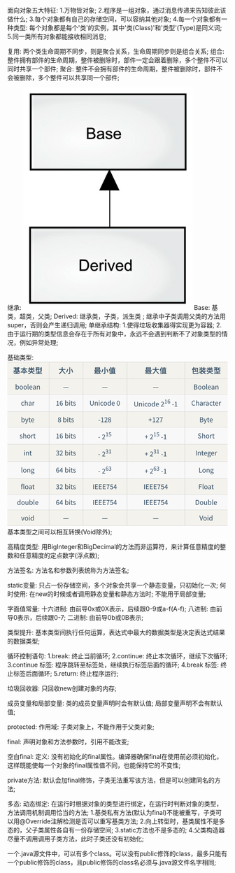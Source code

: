 面向对象五大特征:
    1.万物皆对象;
    2.程序是一组对象，通过消息传递来告知彼此该做什么;
    3.每个对象都有自己的存储空间，可以容纳其他对象;
    4.每一个对象都有一种类型: 每个对象都是每个'类'的实例，其中'类(Class)'和'类型'(Type)是同义词;
    5.同一类所有对象都能接收相同消息;

复用:
    两个类生命周期不同步，则是聚合关系，生命周期同步则是组合关系;
    组合:
        整件拥有部件的生命周期，整件被删除时，部件一定会跟着删除，多个整件不可以同时共享一个部件;
    聚合:
        整件不会拥有部件的生命周期，整件被删除时，部件不会被删除，多个整件可以共享同一个部件;

继承:
    ![img.png](img.png)
    Base: 基类，超类，父类;
    Derived: 继承类，子类，派生类 ;
    继承中子类调用父类的方法用super，否则会产生递归调用;
    单继承结构: 
        1.使得垃圾收集器得实现更为容器;
        2.由于运行期的类型信息会存在于所有对象中，永远不会遇到判断不了对象类型的情况，例如异常处理;

基础类型:
    ![img_1.png](img_1.png)
    基本类型之间可以相互转换(Void除外);

高精度类型:
    用BigInteger和BigDecimal的方法而非运算符，来计算任意精度的整数和任意精度的定点数字(浮点数);

方法签名:
    方法名和参数列表统称为方法签名;

static变量:
    只占一份存储空间，多个对象会共享一个静态变量，只初始化一次;
    何时使用: 在new的时候或者调用静态变量和静态方法时;
    不能用于局部变量;

字面值常量:
    十六进制:
        由前导0x或0X表示，后续跟0-9或a-f(A-f);
    八进制:
        由前导0表示，后续跟0-7;
    二进制:
        由前导0b或0B表示;

类型提升:
    基本类型间执行任何运算，表达式中最大的数据类型是决定表达式结果的数据类型;

循环控制语句:
    1.break: 终止当前循环;
    2.continue: 终止本次循环，继续下次循环;
    3.continue 标签: 程序跳转至标签处，继续执行标签后面的循环;
    4.break 标签: 终止标签后面循环;
    5.return: 终止程序运行;

垃圾回收器:
    只回收new创建对象的内存;

成员变量和局部变量:
    类的成员变量声明时会有默认值;
    局部变量声明不会有默认值;

protected:
    作用域: 子类对象上，不能作用于父类对象;

final: 声明对象和方法参数时，引用不能改变;

空白final:
    定义: 没有初始化的final属性。编译器确保final在使用前必须初始化，这样既能使每一个对象的final属性值不同，也能保持它的不变性;



private方法:
    默认会加final修饰，子类无法重写该方法，但是可以创建同名的方法;

多态:
    动态绑定: 在运行时根据对象的类型进行绑定，在运行时判断对象的类型，方法调用机制调用恰当的方法;
    1.基类私有方法(默认为final)不能被重写，子类可以用@Override注解检测是否可以重写基类方法;
    2.向上转型时，基类属性不是多态的，父子类属性各自有一份存储空间;
    3.static方法也不是多态的;
    4.父类构造器尽量不调用调用子类方法，此时子类还没有初始化;

一个.java源文件中，可以有多个class。可以没有public修饰的class，最多只能有一个public修饰的class，且public修饰的class名必须与.java源文件名字相同;
    


    



    